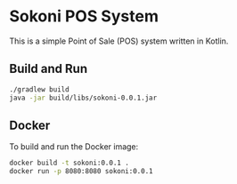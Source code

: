 # Sokoni POS System

This is a simple Point of Sale (POS) system written in Kotlin.

## Build and Run

```bash
./gradlew build
java -jar build/libs/sokoni-0.0.1.jar
```

## Docker

To build and run the Docker image:

```bash
docker build -t sokoni:0.0.1 .
docker run -p 8080:8080 sokoni:0.0.1
```
